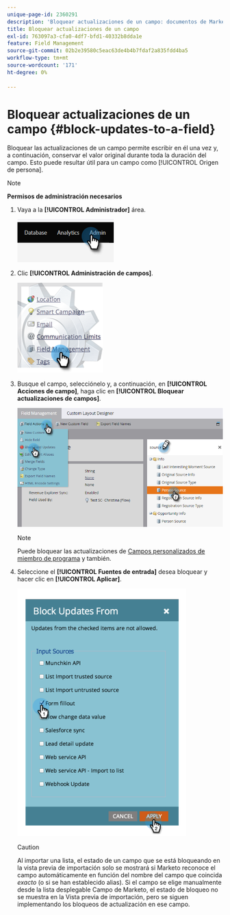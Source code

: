 ```yaml
---
unique-page-id: 2360291
description: 'Bloquear actualizaciones de un campo: documentos de Marketo, documentación del producto'
title: Bloquear actualizaciones de un campo
exl-id: 763097a3-cfa0-4df7-bfd1-40332b8dda1e
feature: Field Management
source-git-commit: 02b2e39580c5eac63de4b4b7fdaf2a835fdd4ba5
workflow-type: tm+mt
source-wordcount: '171'
ht-degree: 0%

---
```


# Bloquear actualizaciones de un campo {#block-updates-to-a-field}

Bloquear las actualizaciones de un campo permite escribir en él una vez y, a continuación, conservar el valor original durante toda la duración del campo. Esto puede resultar útil para un campo como [!UICONTROL Origen de persona].

>[!NOTE]
>
>**Permisos de administración necesarios**

1. Vaya a la **[!UICONTROL Administrador]** área.

   ![](assets/block-updates-to-a-field-1.png)

1. Clic **[!UICONTROL Administración de campos]**.

   ![](assets/block-updates-to-a-field-2.png)

1. Busque el campo, selecciónelo y, a continuación, en **[!UICONTROL Acciones de campo]**, haga clic en **[!UICONTROL Bloquear actualizaciones de campos]**.

   ![](assets/block-updates-to-a-field-3.png)

   >[!NOTE]
   >
   >Puede bloquear las actualizaciones de [Campos personalizados de miembro de programa](/help/marketo/product-docs/core-marketo-concepts/programs/working-with-programs/program-member-custom-fields.md) y también.

1. Seleccione el **[!UICONTROL Fuentes de entrada]** desea bloquear y hacer clic en **[!UICONTROL Aplicar]**.

   ![](assets/block-updates-to-a-field-4.png)

   >[!CAUTION]
   >
   >Al importar una lista, el estado de un campo que se está bloqueando en la vista previa de importación solo se mostrará si Marketo reconoce el campo automáticamente en función del nombre del campo que coincida _exacto_ (o si se han establecido alias). Si el campo se elige manualmente desde la lista desplegable Campo de Marketo, el estado de bloqueo no se muestra en la Vista previa de importación, pero se siguen implementando los bloqueos de actualización en ese campo.
